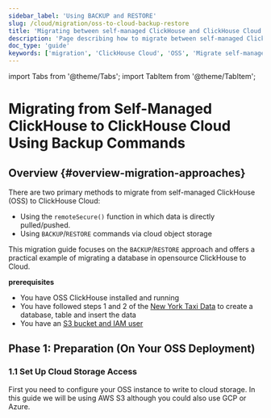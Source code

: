 ```yaml
---
sidebar_label: 'Using BACKUP and RESTORE'
slug: /cloud/migration/oss-to-cloud-backup-restore
title: 'Migrating between self-managed ClickHouse and ClickHouse Cloud with BACKUP/RESTORE'
description: 'Page describing how to migrate between self-managed ClickHouse and ClickHouse Cloud using BACKUP and RESTORE commands'
doc_type: 'guide'
keywords: ['migration', 'ClickHouse Cloud', 'OSS', 'Migrate self-managed to Cloud', 'BACKUP', 'RESTORE']
---
```


import Tabs from '@theme/Tabs';
import TabItem from '@theme/TabItem';

# Migrating from Self-Managed ClickHouse to ClickHouse Cloud Using Backup Commands

## Overview {#overview-migration-approaches}

There are two primary methods to migrate from self-managed ClickHouse (OSS) to ClickHouse Cloud:

- Using the `remoteSecure()` function in which data is directly pulled/pushed.
- Using `BACKUP`/`RESTORE` commands via cloud object storage

This migration guide focuses on the `BACKUP`/`RESTORE` approach and offers a practical example
of migrating a database in opensource ClickHouse to Cloud.

**prerequisites**
- You have OSS ClickHouse installed and running
- You have followed steps 1 and 2 of the [New York Taxi Data](/getting-started/example-datasets/nyc-taxi) to create a database, table and insert the data
- You have an [S3 bucket and IAM user](/integrations/s3#configuring-s3-for-clickhouse-use)

## Phase 1: Preparation (On Your OSS Deployment)

### 1.1 Set Up Cloud Storage Access

First you need to configure your OSS instance to write to cloud storage.
In this guide we will be using AWS S3 although you could also use GCP or Azure.







